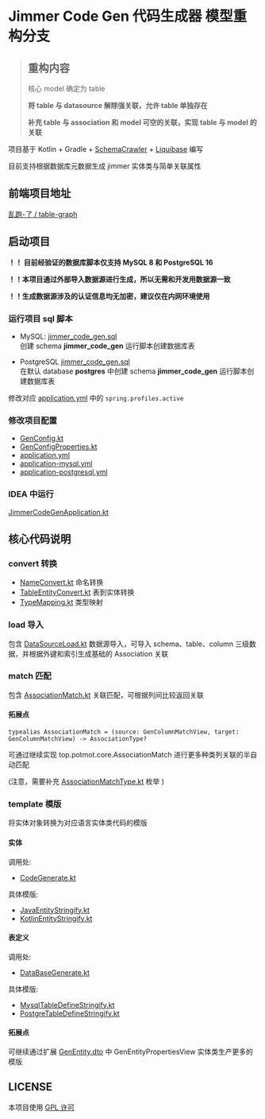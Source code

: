 # Jimmer Code Gen 代码生成器 模型重构分支

> ## 重构内容
> 
> 核心 model 确定为 table
> 
> **将 table 与 datasource 解除强关联，允许 table 单独存在**
> 
> **补充 table 与 association 和 model 可空的关联，实现 table 与 model 的关联**
> 

项目基于 Kotlin + Gradle + [SchemaCrawler](https://github.com/schemacrawler/SchemaCrawler) + [Liquibase](https://www.bing.com/search?q=liquibase&form=ANNTH1&refig=ef394be2e4284bdbbe5b442876a12d57&pc=NMTS) 编写

目前支持根据数据库元数据生成 jimmer 实体类与简单关联属性

## 前端项目地址

[乱跑-了 / table-graph](https://gitee.com/run-around---whats-wrong/table-graph.git)

## 启动项目

**！！ 目前经验证的数据库脚本仅支持 MySQL 8 和 PostgreSQL 16**

**！！本项目通过外部导入数据源进行生成，所以无需和开发用数据源一致**

**！！生成数据源涉及的认证信息均无加密，建议仅在内网环境使用**

### 运行项目 sql 脚本

- MySQL: 
[jimmer_code_gen.sql](sql%2Fmysql%2Fjimmer_code_gen.sql)  
创建 schema **jimmer_code_gen** 运行脚本创建数据库表

- PostgreSQL
[jimmer_code_gen.sql](sql%2Fpostgresql%2Fjimmer_code_gen.sql)  
在默认 database **postgres** 中创建 schema **jimmer_code_gen** 运行脚本创建数据库表

修改对应 [application.yml](src%2Fmain%2Fresources%2Fapplication.yml) 中的 `spring.profiles.active`

### 修改项目配置

- [GenConfig.kt](src%2Fmain%2Fkotlin%2Ftop%2Fpotmot%2Fconfig%2FGenConfig.kt)
- [GenConfigProperties.kt](src%2Fmain%2Fkotlin%2Ftop%2Fpotmot%2Fconfig%2FGenConfigProperties.kt)
- [application.yml](src%2Fmain%2Fresources%2Fapplication.yml)
- [application-mysql.yml](src%2Fmain%2Fresources%2Fapplication-mysql.yml)
- [application-postgresql.yml](src%2Fmain%2Fresources%2Fapplication-postgresql.yml)

### IDEA 中运行

[JimmerCodeGenApplication.kt](src%2Fmain%2Fkotlin%2Ftop%2Fpotmot%2FJimmerCodeGenApplication.kt)

## 核心代码说明

### convert 转换

- [NameConvert.kt](src%2Fmain%2Fkotlin%2Ftop%2Fpotmot%2Fcore%2Fconvert%2FNameConvert.kt) 命名转换
- [TableEntityConvert.kt](src%2Fmain%2Fkotlin%2Ftop%2Fpotmot%2Fcore%2Fconvert%2FTableEntityConvert.kt) 表到实体转换
- [TypeMapping.kt](src%2Fmain%2Fkotlin%2Ftop%2Fpotmot%2Fcore%2Fconvert%2FTypeMapping.kt) 类型映射

### load 导入

包含 [DataSourceLoad.kt](src%2Fmain%2Fkotlin%2Ftop%2Fpotmot%2Fcore%2Fload%2FDataSourceLoad.kt) 数据源导入，可导入 schema、table、column 三级数据，并根据外键和索引生成基础的 Association 关联

### match 匹配

包含 [AssociationMatch.kt](src%2Fmain%2Fkotlin%2Ftop%2Fpotmot%2Fcore%2Fmatch%2FAssociationMatch.kt) 关联匹配，可根据列间比较返回关联

#### 拓展点

```
typealias AssociationMatch = (source: GenColumnMatchView, target: GenColumnMatchView) -> AssociationType?
```

可通过继续实现 top.potmot.core.AssociationMatch 进行更多种类列关联的半自动匹配

(注意，需要补充 [AssociationMatchType.kt](src%2Fmain%2Fkotlin%2Ftop%2Fpotmot%2Fenumeration%2FAssociationMatchType.kt) 枚举 )

### template 模版

将实体对象转换为对应语言实体类代码的模版

#### 实体

调用处:
- [CodeGenerate.kt](src%2Fmain%2Fkotlin%2Ftop%2Fpotmot%2Fcore%2Fgenerate%2FCodeGenerate.kt)

具体模版:
- [JavaEntityStringify.kt](src%2Fmain%2Fkotlin%2Ftop%2Fpotmot%2Fcore%2Ftemplate%2Fentity%2FJavaEntityStringify.kt)
- [KotlinEntityStringify.kt](src%2Fmain%2Fkotlin%2Ftop%2Fpotmot%2Fcore%2Ftemplate%2Fentity%2FKotlinEntityStringify.kt)

#### 表定义
调用处:
- [DataBaseGenerate.kt](src%2Fmain%2Fkotlin%2Ftop%2Fpotmot%2Fcore%2Fgenerate%2FDataBaseGenerate.kt)

具体模版:
- [MysqlTableDefineStringify.kt](src%2Fmain%2Fkotlin%2Ftop%2Fpotmot%2Fcore%2Ftemplate%2Ftable%2FMysqlTableDefineStringify.kt)
- [PostgreTableDefineStringify.kt](src%2Fmain%2Fkotlin%2Ftop%2Fpotmot%2Fcore%2Ftemplate%2Ftable%2FPostgreTableDefineStringify.kt)

#### 拓展点

可继续通过扩展 [GenEntity.dto](src%2Fmain%2Fdto%2Ftop%2Fpotmot%2Fmodel%2FGenEntity.dto) 中 GenEntityPropertiesView 实体类生产更多的模版

## LICENSE

本项目使用 [GPL 许可](LICENSE)
